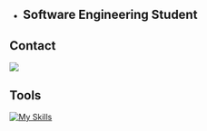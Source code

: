 - ## Software Engineering Student

## Contact

<div>
  <a href="https://www.linkedin.com/in/allandealencar/"><img src="https://img.shields.io/badge/LinkedIn-0077B5?style=for-the-badge&logo=linkedin&logoColor=white"></a>
</div>

## Tools
[![My Skills](https://skillicons.dev/icons?i=js,html,css,python,flask)](https://github.com/AllanAlencarZG)
